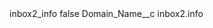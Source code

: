 <?xml version="1.0" encoding="UTF-8"?>
<CustomMetadata xmlns="http://soap.sforce.com/2006/04/metadata" xmlns:xsi="http://www.w3.org/2001/XMLSchema-instance" xmlns:xsd="http://www.w3.org/2001/XMLSchema">
    <label>inbox2_info</label>
    <protected>false</protected>
    <values>
        <field>Domain_Name__c</field>
        <value xsi:type="xsd:string">inbox2.info</value>
    </values>
</CustomMetadata>
